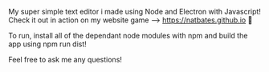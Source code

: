 My super simple text editor i made using Node and Electron with Javascript!
Check it out in action on my website game --> https://natbates.github.io 📌

To run, install all of the dependant node modules with npm and build the app using npm run dist!

Feel free to ask me any questions!
